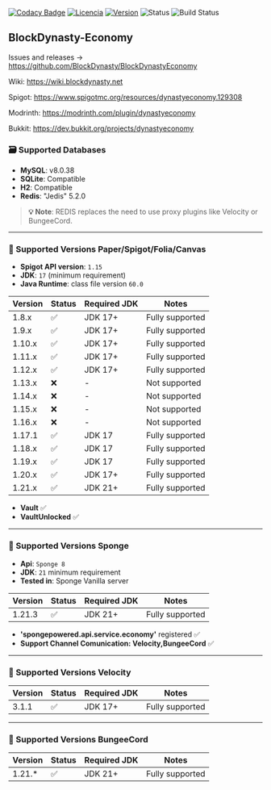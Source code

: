 [![Codacy Badge](https://app.codacy.com/project/badge/Grade/2105085ed78d4490886a0f2ede104f98)](https://app.codacy.com/gh/BlockDynasty/BlockDynastyEconomy/dashboard?utm_source=gh&utm_medium=referral&utm_content=&utm_campaign=Badge_grade)
[![Licencia](https://img.shields.io/badge/License-Apache%20v2.0-blue.svg)](https://github.com/BlockDynasty/BlockDynastyEconomy/blob/main/LICENSE)
[![Version](https://img.shields.io/github/v/release/BlockDynasty/BlockDynastyEconomy?color=blue&label=Version)](https://github.com/BlockDynasty/BlockDynastyEconomy/releases/latest)
![Status](https://img.shields.io/badge/Status-In%20Progress-yellow)
![Build Status](https://img.shields.io/badge/Build-Passing-brightgreen)

## BlockDynasty-Economy
Issues and releases -> https://github.com/BlockDynasty/BlockDynastyEconomy

Wiki: https://wiki.blockdynasty.net

Spigot: https://www.spigotmc.org/resources/dynastyeconomy.129308

Modrinth: https://modrinth.com/plugin/dynastyeconomy

Bukkit: https://dev.bukkit.org/projects/dynastyeconomy

### 🗃️ Supported Databases
- **MySQL**: v8.0.38
- **SQLite**: Compatible 
- **H2**: Compatible
- **Redis**: "Jedis" 5.2.0

> **💡 Note**: REDIS replaces the need to use proxy plugins like Velocity or BungeeCord.
----
### 🎯 Supported Versions Paper/Spigot/Folia/Canvas
- **Spigot API version**: `1.15`  
- **JDK**: `17` (minimum requirement)  
- **Java Runtime**: class file version `60.0`  

| Version | Status | Required JDK | Notes |
|---------|--------|--------------|-------|
| 1.8.x   | ✅     | JDK 17+      | Fully supported |
| 1.9.x   | ✅     | JDK 17+      | Fully supported |
| 1.10.x  | ✅     | JDK 17+      | Fully supported |
| 1.11.x  | ✅     | JDK 17+      | Fully supported |
| 1.12.x  | ✅     | JDK 17+      | Fully supported |
| 1.13.x  | ❌     | -            | Not supported |
| 1.14.x  | ❌     | -            | Not supported |
| 1.15.x  | ❌     | -            | Not supported |
| 1.16.x  | ❌     | -            | Not supported |
| 1.17.1  | ✅     | JDK 17       | Fully supported |
| 1.18.x  | ✅     | JDK 17       | Fully supported |
| 1.19.x  | ✅     | JDK 17       | Fully supported |
| 1.20.x  | ✅     | JDK 17+      | Fully supported |
| 1.21.x  | ✅     | JDK 21+      | Fully supported |

- **Vault** ✅
- **VaultUnlocked** ✅
----

### 🎯 Supported Versions Sponge
- **Api**: `Sponge 8`
- **JDK**: `21` minimum requirement
- **Tested in**: Sponge Vanilla server
  
| Version | Status | Required JDK | Notes |
|---------|--------|--------------|-------|
| 1.21.3   | ✅    | JDK 21+      | Fully supported |

- **'spongepowered.api.service.economy'** registered ✅
- **Support Channel Comunication: Velocity,BungeeCord** ✅
----

### 🎯 Supported Versions Velocity

| Version | Status | Required JDK | Notes |
|---------|--------|--------------|-------|
| 3.1.1   | ✅     | JDK 17+      | Fully supported |

----
### 🎯 Supported Versions BungeeCord

| Version | Status | Required JDK | Notes |
|---------|--------|--------------|-------|
| 1.21.*  | ✅     | JDK 21+      | Fully supported |

